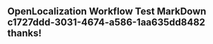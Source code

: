 <properties
ms.topic="hero-topic"
ms.test1="hero-topic"
ms.test2="test"/>

## OpenLocalization Workflow Test MarkDown c1727ddd-3031-4674-a586-1aa635dd8482 thanks!
